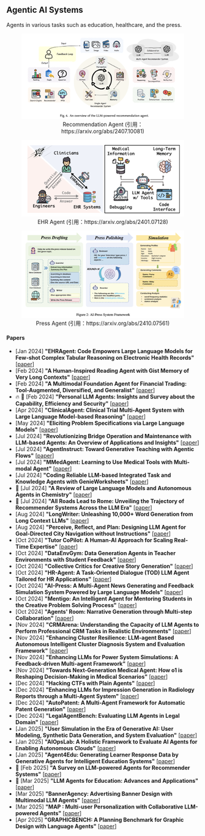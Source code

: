 
## Agentic AI Systems
Agents in various tasks such as education, healthcare, and the press.
<figure style="text-align: center;">
    <img alt="" src="../assets/agentic_ai_system3.png" width="500" />
    <figcaption style="text-align: center;">Recommendation Agent (引用：https://arxiv.org/abs/2407.10081)</figcaption>
</figure>
<figure style="text-align: center;">
    <img alt="" src="../assets/agentic_ai_system1.png" width="500" />
    <figcaption style="text-align: center;">EHR Agent (引用：https://arxiv.org/abs/2401.07128)</figcaption>
</figure>
<figure style="text-align: center;">
    <img alt="" src="../assets/agentic_ai_system2.png" width="500" />
    <figcaption style="text-align: center;">Press Agent (引用：https://arxiv.org/abs/2410.07561)</figcaption>
</figure>

#### Papers
* [Jan 2024] **"EHRAgent: Code Empowers Large Language Models for Few-shot Complex Tabular Reasoning on Electronic Health Records"** [[paper](https://arxiv.org/abs/2401.07128)]
* [Feb 2024] **"A Human-Inspired Reading Agent with Gist Memory of Very Long Contexts"** [[paper](https://arxiv.org/abs/2402.09727)]
* [Feb 2024] **"A Multimodal Foundation Agent for Financial Trading: Tool-Augmented, Diversified, and Generalist"** [[paper](https://arxiv.org/abs/2402.18485)]
* 🔥 📖 [Feb 2024] **"Personal LLM Agents: Insights and Survey about the Capability, Efficiency and Security"** [[paper](https://arxiv.org/abs/2401.05459)]
* [Apr 2024] **"ClinicalAgent: Clinical Trial Multi-Agent System with Large Language Model-based Reasoning"** [[paper](https://arxiv.org/abs/2404.14777)]
* [May 2024] **"Eliciting Problem Specifications via Large Language Models"** [[paper](https://arxiv.org/abs/2405.12147)]
* [Jul 2024] **"Revolutionizing Bridge Operation and Maintenance with LLM-based Agents: An Overview of Applications and Insights"** [[paper](https://arxiv.org/abs/2407.10064)]
* [Jul 2024] **"AgentInstruct: Toward Generative Teaching with Agentic Flows"** [[paper](https://arxiv.org/abs/2407.03502)]
* [Jul 2024] **"MMedAgent: Learning to Use Medical Tools with Multi-modal Agent"** [[paper](https://arxiv.org/abs/2407.02483)]
* [Jul 2024] **"Coding Reliable LLM-based Integrated Task and Knowledge Agents with GenieWorksheets"** [[paper](https://arxiv.org/abs/2407.05674)]
* 📖 [Jul 2024] **"A Review of Large Language Models and Autonomous Agents in Chemistry"** [[paper](https://arxiv.org/abs/2407.01603)]
* 📖 [Jul 2024] **"All Roads Lead to Rome: Unveiling the Trajectory of Recommender Systems Across the LLM Era"** [[paper](https://arxiv.org/abs/2407.10081)]
* [Aug 2024] **"LongWriter: Unleashing 10,000+ Word Generation from Long Context LLMs"** [[paper](https://arxiv.org/abs/2408.07055)]
* [Aug 2024] **"Perceive, Reflect, and Plan: Designing LLM Agent for Goal-Directed City Navigation without Instructions"** [[paper](https://arxiv.org/abs/2408.04168)]
* [Oct 2024] **"Tutor CoPilot: A Human-AI Approach for Scaling Real-Time Expertise"** [[paper](https://arxiv.org/abs/2410.03017)]
* [Oct 2024] **"DataEnvGym: Data Generation Agents in Teacher Environments with Student Feedback"** [[paper](https://arxiv.org/abs/2410.06215)]
* [Oct 2024] **"Collective Critics for Creative Story Generation"** [[paper](https://arxiv.org/abs/2410.02428)]
* [Oct 2024] **"HR-Agent: A Task-Oriented Dialogue (TOD) LLM Agent Tailored for HR Applications"** [[paper](https://arxiv.org/abs/2410.11239)]
* [Oct 2024] **"AI-Press: A Multi-Agent News Generating and Feedback Simulation System Powered by Large Language Models"** [[paper](https://arxiv.org/abs/2410.07561)]
* [Oct 2024] **"Mentigo: An Intelligent Agent for Mentoring Students in the Creative Problem Solving Process"** [[paper](https://arxiv.org/abs/2409.14228)]
* [Oct 2024] **"Agents' Room: Narrative Generation through Multi-step Collaboration"** [[paper](https://arxiv.org/abs/2410.02603)]
* [Nov 2024] **"CRMArena: Understanding the Capacity of LLM Agents to Perform Professional CRM Tasks in Realistic Environments"** [[paper](https://arxiv.org/abs/2411.02305)]
* [Nov 2024] **"Enhancing Cluster Resilience: LLM-agent Based Autonomous Intelligent Cluster Diagnosis System and Evaluation Framework"** [[paper](https://arxiv.org/abs/2411.05349)]
* [Nov 2024] **"Enhancing LLMs for Power System Simulations: A Feedback-driven Multi-agent Framework"** [[paper](https://arxiv.org/abs/2411.16707)]
* [Nov 2024] **"Towards Next-Generation Medical Agent: How o1 is Reshaping Decision-Making in Medical Scenarios"** [[paper](https://arxiv.org/abs/2411.14461)]
* [Dec 2024] **"Hacking CTFs with Plain Agents"** [[paper](https://arxiv.org/abs/2412.02776)]
* [Dec 2024] **"Enhancing LLMs for Impression Generation in Radiology Reports through a Multi-Agent System"** [[paper](https://arxiv.org/abs/2412.06828)]
* [Dec 2024] **"AutoPatent: A Multi-Agent Framework for Automatic Patent Generation"** [[paper](https://arxiv.org/abs/2412.09796)]
* [Dec 2024] **"LegalAgentBench: Evaluating LLM Agents in Legal Domain"** [[paper](https://arxiv.org/abs/2412.17259)]
* [Jan 2025] **"User Simulation in the Era of Generative AI: User Modeling, Synthetic Data Generation, and System Evaluation"** [[paper](https://arxiv.org/abs/2501.04410)]
* [Jan 2025] **"AIOpsLab: A Holistic Framework to Evaluate AI Agents for Enabling Autonomous Clouds"** [[paper](https://arxiv.org/abs/2501.06706)]
* [Jan 2025] **"Agent4Edu: Generating Learner Response Data by Generative Agents for Intelligent Education Systems"** [[paper](https://arxiv.org/abs/2501.10332)]
* 📖 [Feb 2025] **"A Survey on LLM-powered Agents for Recommender Systems"** [[paper](https://arxiv.org/abs/2502.10050)]
* 📖 [Mar 2025] **"LLM Agents for Education: Advances and Applications"** [[paper](https://arxiv.org/abs/2503.11733)]
* [Mar 2025] **"BannerAgency: Advertising Banner Design with Multimodal LLM Agents"** [[paper](https://www.arxiv.org/abs/2503.11060)]
* [Mar 2025] **"MAP : Multi-user Personalization with Collaborative LLM-powered Agents"**  [[paper](https://arxiv.org/abs/2503.12757)]
* [Apr 2025] **"GRAPHICBENCH: A Planning Benchmark for Graphic Design with Language Agents"** [[paper](https://arxiv.org/abs/2504.11571)]